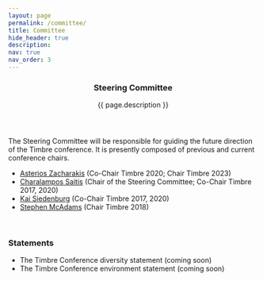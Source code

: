 ```yaml
---
layout: page
permalink: /committee/
title: Committee
hide_header: true
description: 
nav: true
nav_order: 3
---
```


<header class="post-header"> 
    <h3 class="post-title">Steering Committee</h3>
    <p class="post-description">{{ page.description }}</p>
</header>

The Steering Committee will be responsible for guiding the future direction of the Timbre conference. It is presently composed of previous and current conference chairs.

* [Asterios Zacharakis](https://asteriszacharakis.wixsite.com/science) (Co-Chair Timbre 2020; Chair Timbre 2023)
* [Charalampos Saitis](http://comma.eecs.qmul.ac.uk/) (Chair of the Steering Committee; Co-Chair Timbre 2017, 2020)
* [Kai Siedenburg](https://uol.de/en/music-perception) (Co-Chair Timbre 2017, 2020)
* [Stephen McAdams](https://www.mcgill.ca/mpcl/) (Chair Timbre 2018)

<br>
<h3>Statements</h3>

* The Timbre Conference diversity statement (coming soon)
* The Timbre Conference environment statement (coming soon)